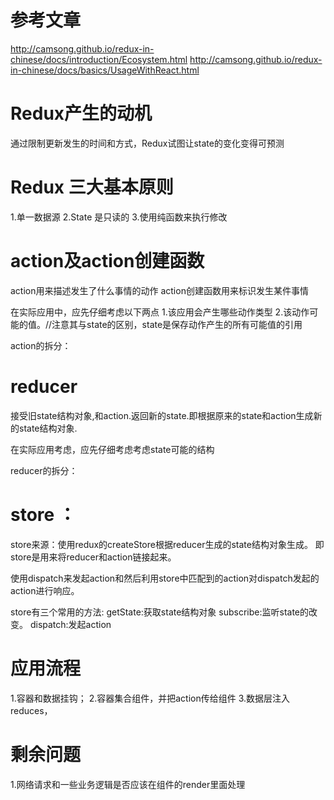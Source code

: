 # 参考文章
http://camsong.github.io/redux-in-chinese/docs/introduction/Ecosystem.html
http://camsong.github.io/redux-in-chinese/docs/basics/UsageWithReact.html

# Redux产生的动机
通过限制更新发生的时间和方式，Redux试图让state的变化变得可预测

# Redux 三大基本原则
1.单一数据源
2.State 是只读的
3.使用纯函数来执行修改

# action及action创建函数
  action用来描述发生了什么事情的动作
  action创建函数用来标识发生某件事情

  在实际应用中，应先仔细考虑以下两点
  1.该应用会产生哪些动作类型
  2.该动作可能的值。//注意其与state的区别，state是保存动作产生的所有可能值的引用

  action的拆分：

# reducer
  接受旧state结构对象,和action.返回新的state.即根据原来的state和action生成新的state结构对象.

  在实际应用考虑，应先仔细考虑考虑state可能的结构

  reducer的拆分：

# store ：
  store来源：使用redux的createStore根据reducer生成的state结构对象生成。
  即store是用来将reducer和action链接起来。

  使用dispatch来发起action和然后利用store中匹配到的action对dispatch发起的action进行响应。

  store有三个常用的方法:
  getState:获取state结构对象
  subscribe:监听state的改变。
  dispatch:发起action



# 应用流程

1.容器和数据挂钩；
2.容器集合组件，并把action传给组件
3.数据层注入reduces，


# 剩余问题
1.网络请求和一些业务逻辑是否应该在组件的render里面处理


